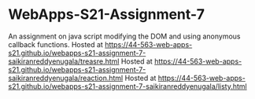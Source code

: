 # WebApps-S21-Assignment-7
An assignment on java script modifying the DOM and using anonymous callback functions.
Hosted at https://44-563-web-apps-s21.github.io/webapps-s21-assignment-7-saikiranreddyenugala/treasre.html
Hosted at https://44-563-web-apps-s21.github.io/webapps-s21-assignment-7-saikiranreddyenugala/reaction.html
Hosted at https://44-563-web-apps-s21.github.io/webapps-s21-assignment-7-saikiranreddyenugala/listy.html
